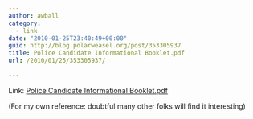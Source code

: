 ```yaml
---
author: awball
category:
  - link
date: "2010-01-25T23:40:49+00:00"
guid: http://blog.polarweasel.org/post/353305937
title: Police Candidate Informational Booklet.pdf
url: /2010/01/25/353305937/

---
```

Link: [Police Candidate Informational Booklet.pdf](http://www.denvergov.org/Portals/590/documents/Police%20Candidate%20Informational%20Booklet.pdf)

(For my own reference: doubtful many other folks will find it interesting)

